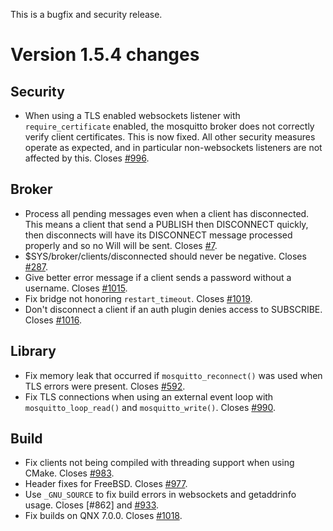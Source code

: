 <!--
.. title: Version 1.5.4 released
.. slug: version-154-released
.. date: 2018-11-08 15:00:26 UTC+00:00
.. tags: Releases
.. category:
.. link:
.. description:
.. type: text
-->

This is a bugfix and security release.

# Version 1.5.4 changes

## Security

- When using a TLS enabled websockets listener with `require_certificate`
  enabled, the mosquitto broker does not correctly verify client certificates.
  This is now fixed. All other security measures operate as expected, and in
  particular non-websockets listeners are not affected by this. Closes [#996].

## Broker

- Process all pending messages even when a client has disconnected. This means
  a client that send a PUBLISH then DISCONNECT quickly, then disconnects will
  have its DISCONNECT message processed properly and so no Will will be sent.
  Closes [#7].
- $SYS/broker/clients/disconnected should never be negative. Closes [#287].
- Give better error message if a client sends a password without a username.
  Closes [#1015].
- Fix bridge not honoring `restart_timeout`. Closes [#1019].
- Don't disconnect a client if an auth plugin denies access to SUBSCRIBE.
  Closes [#1016].

## Library

- Fix memory leak that occurred if `mosquitto_reconnect()` was used when TLS
  errors were present. Closes [#592].
- Fix TLS connections when using an external event loop with
  `mosquitto_loop_read()` and `mosquitto_write()`. Closes [#990].

## Build

- Fix clients not being compiled with threading support when using CMake.
  Closes [#983].
- Header fixes for FreeBSD. Closes [#977].
- Use `_GNU_SOURCE` to fix build errors in websockets and getaddrinfo usage.
  Closes [#862] and [#933].
- Fix builds on QNX 7.0.0. Closes [#1018].

[#7]: https://github.com/eclipse/mosquitto/issues/7

[#287]: https://github.com/eclipse/mosquitto/issues/287

[#592]: https://github.com/eclipse/mosquitto/issues/592

[#933]: https://github.com/eclipse/mosquitto/issues/933

[#977]: https://github.com/eclipse/mosquitto/issues/977

[#983]: https://github.com/eclipse/mosquitto/issues/983

[#990]: https://github.com/eclipse/mosquitto/issues/990

[#996]: https://github.com/eclipse/mosquitto/issues/996

[#1015]: https://github.com/eclipse/mosquitto/issues/1015

[#1016]: https://github.com/eclipse/mosquitto/issues/1016

[#1018]: https://github.com/eclipse/mosquitto/issues/1018

[#1019]: https://github.com/eclipse/mosquitto/issues/1019
